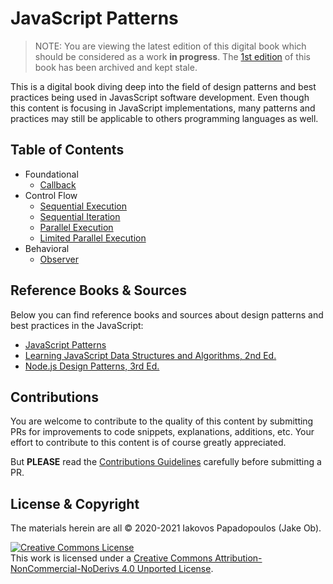 # JavaScript Patterns

> NOTE: You are viewing the latest edition of this digital book which should be considered as a work **in progress**. The [1st edition](https://github.com/tzeikob/javascript-patterns/tree/1st-ed) of this book has been archived and kept stale.

This is a digital book diving deep into the field of design patterns and best practices being used in JavasScript software development. Even though this content is focusing in JavaScript implementations, many patterns and practices may still be applicable to others programming languages as well.

## Table of Contents
* Foundational
  * [Callback](foundational/callback/)
* Control Flow
  * [Sequential Execution](control-flow/sequential-execution/)
  * [Sequential Iteration](control-flow/sequential-iteration/)
  * [Parallel Execution](control-flow/parallel-execution/)
  * [Limited Parallel Execution](control-flow/limited-parallel-execution/)
* Behavioral
  * [Observer](behavioral/observer/)

## Reference Books & Sources

Below you can find reference books and sources about design patterns and best practices in the JavaScript:

* [JavaScript Patterns](https://www.oreilly.com/library/view/javascript-patterns/9781449399115/)
* [Learning JavaScript Data Structures and Algorithms, 2nd Ed.](https://www.packtpub.com/product/learning-javascript-data-structures-and-algorithms-second-edition/9781785285493)
* [Node.js Design Patterns, 3rd Ed.](https://www.packtpub.com/product/node-js-design-patterns-third-edition/9781839214110)

## Contributions

You are welcome to contribute to the quality of this content by submitting PRs for improvements to code snippets, explanations, additions, etc. Your effort to contribute to this content is of course greatly appreciated.

But **PLEASE** read the [Contributions Guidelines](contribute.md) carefully before submitting a PR.

## License & Copyright

The materials herein are all &copy; 2020-2021 Iakovos Papadopoulos (Jake Ob).

<a rel="license" href="http://creativecommons.org/licenses/by-nc-nd/4.0/"><img alt="Creative Commons License" style="border-width:0" src="https://i.creativecommons.org/l/by-nc-nd/4.0/88x31.png" /></a><br />This work is licensed under a <a rel="license" href="http://creativecommons.org/licenses/by-nc-nd/4.0/">Creative Commons Attribution-NonCommercial-NoDerivs 4.0 Unported License</a>.